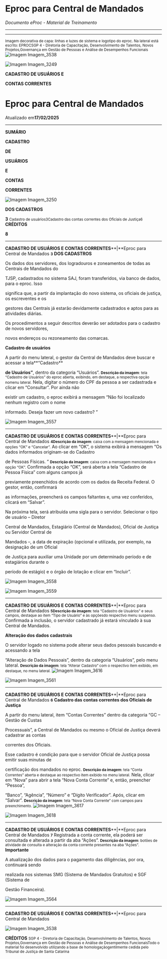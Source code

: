 # Eproc para Central de Mandados

*Documento eProc - Material de Treinamento*

---

---

<small>Imagem decorativa de capa: linhas e luzes de sistema e logotipo do eproc. Na lateral está escrit</small><small>o: EPROC</small><small>SGP 4 - Diretoria de Capacitação, Desenvolvimento de Talentos, Novos Projetos,</small><small>Governança em Gestão de Pessoas e Análise de Desempenhos Funcionais</small>
![Imagem Imagem_3538](../imgs/Imagem_3538.png)

![Imagem Imagem_3249](../imgs/Imagem_3249.jpeg)

**CADASTRO DE USUÁRIOS E**

**CONTAS CORRENTES**

# Eproc para Central de Mandados

Atualizado em**17/02/2025**


---

**SUMÁRIO**

**CADASTRO**

**DE**

**USUÁRIOS**

**E**

**CONTAS**

**CORRENTES**

![Imagem Imagem_3250](../imgs/Imagem_3250.png)

**DOS CADASTROS**

**3**
<small>Cadastro de usuários</small><small>3</small><small>Cadastro das contas correntes dos Oficiais de Justiça</small><small>6</small>
**CRÉDITOS**

**8**


---

**CADASTRO DE USUÁRIOS E CONTAS CORRENTES****|**Eproc para Central de Mandados
<small>**3**</small>
**DOS CADASTROS**

Os dados dos servidores, dos logradouros e zoneamentos de todas as Centrais de Mandados do

TJSP, cadastrados no sistema SAJ, foram transferidos, via banco de dados, para o eproc. Isso

significa que, a partir da implantação do novo sistema, os oficiais de justiça, os escreventes e os

gestores das Centrais já estarão devidamente cadastrados e aptos para as atividades diárias.

Os procedimentos a seguir descritos deverão ser adotados para o cadastro de novos servidores,

novos endereços ou rezoneamento das comarcas.

**Cadastro de usuários**

A partir do menu lateral, o gestor da Central de Mandados deve buscar e acessar a tela**“Cadastro**

**de Usuários”**, dentro da categoria “Usuários”.
<small>**Descrição da imagem**: tela “Cadastro de Usuários” do eproc aberta, exibindo, em destaque, a respectiva opção no</small><small>menu lateral.</small>
Nela, digitar o número do CPF da pessoa a ser cadastrada e clicar em “Consultar”. Por ainda não

existir um cadastro, o eproc exibirá a mensagem “Não foi localizado nenhum registro com o nome

informado. Deseja fazer um novo cadastro? ”

![Imagem Imagem_3557](../imgs/Imagem_3557.png)


---

**CADASTRO DE USUÁRIOS E CONTAS CORRENTES****|**Eproc para Central de Mandados
<small>**4**</small><small>**Descrição da imagem**: caixa com a mensagem mencionada e opções “OK” e “Cancelar”.</small>
Ao clicar em “OK”, o sistema exibirá a mensagem “Os dados informados originam-se do Cadastro

de Pessoas Físicas. ”
<small>**Descrição da imagem**: caixa com a mensagem mencionada e opção “OK”.</small>
Confirmada a opção “OK”, será aberta a tela “Cadastro de Pessoa Física” com alguns campos já

previamente preenchidos de acordo com os dados da Receita Federal. O gestor, então, confirmará

as informações, preencherá os campos faltantes e, uma vez conferidos, clicará em “Salvar”.

Na próxima tela, será atribuída uma sigla para o servidor. Selecionar o tipo de usuário – Diretor

Central de Mandados, Estagiário (Central de Mandados), Oficial de Justiça ou Servidor Central de

Mandados –, a data de expiração (opcional e utilizada, por exemplo, na designação de um Oficial

de Justiça para auxiliar uma Unidade por um determinado período e de estagiários durante o

período de estágio) e o órgão de lotação e clicar em “Incluir”.

![Imagem Imagem_3558](../imgs/Imagem_3558.png)

![Imagem Imagem_3559](../imgs/Imagem_3559.png)


---

**CADASTRO DE USUÁRIOS E CONTAS CORRENTES****|**Eproc para Central de Mandados
<small>**5**</small><small>**Descrição da imagem**: tela “Cadastro de Usuários” e seus campos, destaque ao item “Tipo de Usuário” e às opções</small><small>do respectivo menu suspenso.</small>
Confirmada a inclusão, o servidor cadastrado já estará vinculado à sua Central de Mandados.

**Alteração dos dados cadastrais**

O servidor logado no sistema pode alterar seus dados pessoais buscando e acessando a tela

“Alteração de Dados Pessoais”, dentro da categoria “Usuários”, pelo menu lateral.
<small>**Descrição da imagem**: tela “Alterar Cadastro” com o respectivo item exibido, em destaque, no menu lateral.</small>
![Imagem Imagem_3616](../imgs/Imagem_3616.png)

![Imagem Imagem_3561](../imgs/Imagem_3561.png)


---

**CADASTRO DE USUÁRIOS E CONTAS CORRENTES****|**Eproc para Central de Mandados
<small>**6**</small>
**Cadastro das contas correntes dos Oficiais de Justiça**

A partir do menu lateral, item “Contas Correntes” dentro da categoria “GC – Gestão de Custas

Processuais”, a Central de Mandados ou mesmo o Oficial de Justiça deverá cadastrar as contas

correntes dos Oficiais.

Esse cadastro é condição para que o servidor Oficial de Justiça possa emitir suas minutas de

certificação dos mandados no eproc.
<small>**Descrição da imagem**: tela “Conta Correntes” aberta e destaque ao respectivo item exibido no menu lateral.</small>
Nela, clicar em “Nova” para abrir a tela “Nova Conta Corrente” e, então, preencher “Pessoa”,

“Banco”, “Agência”, “Número” e “Dígito Verificador”. Após, clicar em “Salvar”.
<small>**Descrição da imagem**: tela “Nova Conta Corrente” com campos para preenchimento.</small>
![Imagem Imagem_3617](../imgs/Imagem_3617.png)

![Imagem Imagem_3618](../imgs/Imagem_3618.png)


---

**CADASTRO DE USUÁRIOS E CONTAS CORRENTES****|**Eproc para Central de Mandados
<small>**7**</small>
Registrada a conta corrente, ela poderá ser consultada e alterada a partir da aba “Ações”.
<small>**Descrição da imagem**: botões de atividade de consulta e alteração da conta corrente presentes na aba “Ações”.</small>
**Importante**

A atualização dos dados para o pagamento das diligências, por ora, continuará sendo

realizada nos sistemas SMG (Sistema de Mandados Gratuitos) e SGF (Sistema de

Gestão Financeira).

![Imagem Imagem_3564](../imgs/Imagem_3564.png)


---

**CADASTRO DE USUÁRIOS E CONTAS CORRENTES****|**Eproc para Central de Mandados

![Imagem Imagem_3538](../imgs/Imagem_3538.png)

**CRÉDITOS**
<small>SGP 4 - Diretoria de Capacitação, Desenvolvimento de Talentos, Novos Projetos,</small><small>Governança em Gestão de Pessoas e Análise de Desempenhos Funcionais</small><small>Todo o material foi desenvolvido utilizando a base de homologação</small><small>gentilmente cedida pelo Tribunal de Justiça de Santa Catarina</small>
